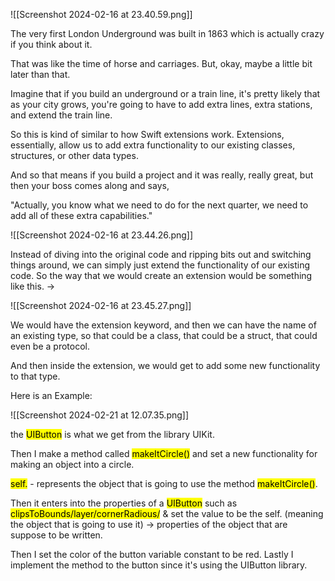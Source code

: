 
![[Screenshot 2024-02-16 at 23.40.59.png]]


The very first London Underground was built in 1863 which is actually crazy if you think about it.

That was like the time of horse and carriages. But, okay, maybe a little bit later than that.

Imagine that if you build an underground or a train line, it's pretty likely that as your city grows,
you're going to have to add extra lines, extra stations, and extend the train line.

So this is kind of similar to how Swift extensions work. Extensions, essentially, allow us to add extra functionality to our existing classes, structures, or other data types.

And so that means if you build a project and it was really, really great, but then your boss comes along and says, 

"Actually, you know what we need to do for the next quarter, we need to add all of these extra capabilities." 

![[Screenshot 2024-02-16 at 23.44.26.png]]

Instead of diving into the original code and ripping bits out and switching things around, we can simply just extend the functionality of our existing code. So the way that we would create an extension would be something like this. ->

![[Screenshot 2024-02-16 at 23.45.27.png]]

We would have the extension keyword, and then we can have the name of an existing type, so that could be a class, that could be a struct, that could even be a protocol.

And then inside the extension, we would get to add some new functionality to that type. 

Here is an Example:

![[Screenshot 2024-02-21 at 12.07.35.png]]

the <mark class="hltr-blue">UIButton</mark> is what we get from the library UIKit.

Then I make a method called <mark class="hltr-cyan">makeItCircle()</mark> and set a new functionality for making an object into a circle.

<mark class="hltr-red">self.</mark> - represents the object that is going to use the method <mark class="hltr-cyan">makeItCircle()</mark>.

Then it enters into the properties of a <mark class="hltr-blue">UIButton</mark> such as <mark class="hltr-purple">clipsToBounds/layer/cornerRadious/</mark> & set the value to be the self. (meaning the object that is going to use it) -> properties of the object that are suppose to be written. 

Then I set the color of the button variable constant to be red. 
Lastly I implement the method to the button since it's using the UIButton library.